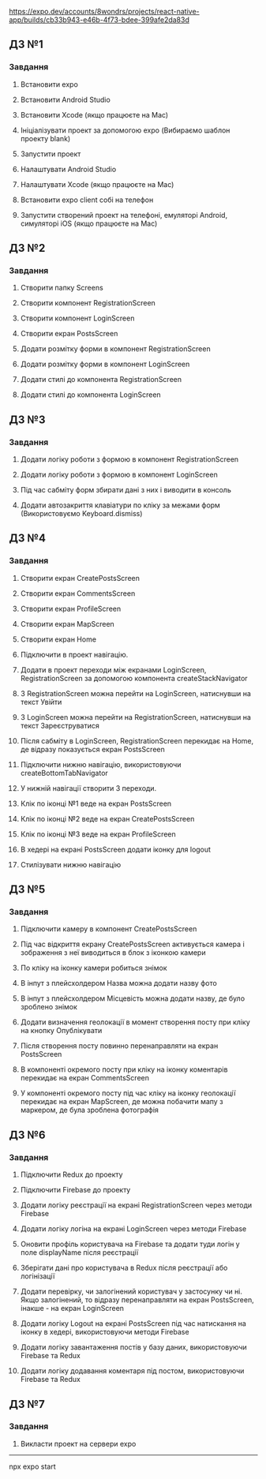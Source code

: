 https://expo.dev/accounts/8wondrs/projects/react-native-app/builds/cb33b943-e46b-4f73-bdee-399afe2da83d

## ДЗ №1

### Завдання​

1. Встановити expo

2. Встановити Android Studio

3. Встановити Xcode (якщо працюєте на Mac)

4. Ініціалізувати проект за допомогою expo (Вибираємо шаблон проекту blank)

5. Запустити проект

6. Налаштувати Android Studio

7. Налаштувати Xcode (якщо працюєте на Mac)

8. Встановити expo client собі на телефон

9. Запустити створений проект на телефоні, емуляторі Android, симуляторі iOS
   (якщо працюєте на Mac)

## ДЗ №2

### Завдання​

1. Створити папку Screens

2. Створити компонент RegistrationScreen

3. Створити компонент LoginScreen

4. Створити екран PostsScreen

5. Додати розмітку форми в компонент RegistrationScreen

6. Додати розмітку форми в компонент LoginScreen

7. Додати стилі до компонента RegistrationScreen

8. Додати стилі до компонента LoginScreen

## ДЗ №3

### Завдання​

1. Додати логіку роботи з формою в компонент RegistrationScreen

2. Додати логіку роботи з формою в компонент LoginScreen

3. Під час сабміту форм збирати дані з них і виводити в консоль

4. Додати автозакриття клавіатури по кліку за межами форм (Використовуємо
   Keyboard.dismiss)

## ДЗ №4

### Завдання​

1. Створити екран CreatePostsScreen

2. Створити екран CommentsScreen

3. Створити екран ProfileScreen

4. Створити екран MapScreen

5. Створити екран Home

6. Підключити в проект навігацію.

7. Додати в проект переходи між екранами LoginScreen, RegistrationScreen за
   допомогою компонента createStackNavigator

8. З RegistrationScreen можна перейти на LoginScreen, натиснувши на текст Увійти

9. З LoginScreen можна перейти на RegistrationScreen, натиснувши на текст
   Зареєструватися

10. Після сабміту в LoginScreen, RegistrationScreen перекидає на Home, де
    відразу показується екран PostsScreen

11. Підключити нижню навігацію, використовуючи createBottomTabNavigator

12. У нижній навігації створити 3 переходи.

13. Клік по іконці №1 веде на екран PostsScreen

14. Клік по іконці №2 веде на екран CreatePostsScreen

15. Клік по іконці №3 веде на екран ProfileScreen

16. В хедері на екрані PostsScreen додати іконку для logout

17. Стилізувати нижню навігацію

## ДЗ №5

### Завдання​

1. Підключити камеру в компонент CreatePostsScreen

2. Під час відкриття екрану CreatePostsScreen активується камера і зображення з
   неї виводиться в блок з іконкою камери

3. По кліку на іконку камери робиться знімок

4. В інпут з плейсхолдером Назва можна додати назву фото

5. В інпут з плейсхолдером Місцевість можна додати назву, де було зроблено
   знімок

6. Додати визначення геолокації в момент створення посту при кліку на кнопку
   Опублікувати

7. Після створення посту повинно перенаправляти на екран PostsScreen

8. В компоненті окремого посту при кліку на іконку коментарів перекидає на екран
   CommentsScreen

9. У компоненті окремого посту під час кліку на іконку геолокації перекидає на
   екран MapScreen, де можна побачити мапу з маркером, де була зроблена
   фотографія

## ДЗ №6

### Завдання​

1. Підключити Redux до проекту

2. Підключити Firebase до проекту

3. Додати логіку реєстрації на екрані RegistrationScreen через методи Firebase

4. Додати логіку логіна на екрані LoginScreen через методи Firebase

5. Оновити профіль користувача на Firebase та додати туди логін у поле
   displayName після реєстрації

6. Зберігати дані про користувача в Redux після реєстрації або логінізації

7. Додати перевірку, чи залогінений користувач у застосунку чи ні. Якщо
   залогінений, то відразу перенаправляти на екран PostsScreen, інакше - на
   екран LoginScreen

8. Додати логіку Logout на екрані PostsScreen під час натискання на іконку в
   хедері, використовуючи методи Firebase

9. Додати логіку завантаження постів у базу даних, використовуючи Firebase та
   Redux

10. Додати логіку додавання коментаря під постом, використовуючи Firebase та
    Redux

## ДЗ №7

### Завдання​

1. Викласти проект на сервери expo

---

npx expo start
